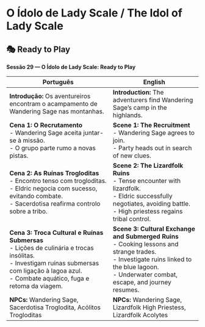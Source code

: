 # O Ídolo de Lady Scale / The Idol of Lady Scale
## 🎭 Ready to Play  
**Sessão 29 — O Ídolo de Lady Scale: Ready to Play**

| Português | English |
|-----------|---------|
| **Introdução:** Os aventureiros encontram o acampamento de Wandering Sage nas montanhas. | **Introduction:** The adventurers find Wandering Sage’s camp in the highlands. |
| **Cena 1: O Recrutamento**<br>- Wandering Sage aceita juntar-se à missão.<br>- O grupo parte rumo a novas pistas. | **Scene 1: The Recruitment**<br>- Wandering Sage agrees to join.<br>- Party heads out in search of new clues. |
| **Cena 2: As Ruínas Trogloditas**<br>- Encontro tenso com trogloditas.<br>- Eldric negocia com sucesso, evitando combate.<br>- Sacerdotisa reafirma controlo sobre a tribo. | **Scene 2: The Lizardfolk Ruins**<br>- Tense encounter with lizardfolk.<br>- Eldric successfully negotiates, avoiding battle.<br>- High priestess regains tribal control. |
| **Cena 3: Troca Cultural e Ruínas Submersas**<br>- Lições de culinária e trocas insólitas.<br>- Investigam ruínas submersas com ligação à lagoa azul.<br>- Combate aquático, fuga e retoma da viagem. | **Scene 3: Cultural Exchange and Submerged Ruins**<br>- Cooking lessons and strange trades.<br>- Investigate ruins linked to the blue lagoon.<br>- Underwater combat, escape, and journey resumes. |
| **NPCs:** Wandering Sage, Sacerdotisa Troglodita, Acólitos Trogloditas | **NPCs:** Wandering Sage, Lizardfolk High Priestess, Lizardfolk Acolytes |
